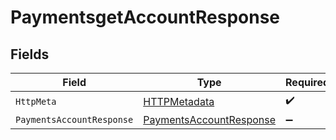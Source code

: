 # PaymentsgetAccountResponse


## Fields

| Field                                                                         | Type                                                                          | Required                                                                      | Description                                                                   |
| ----------------------------------------------------------------------------- | ----------------------------------------------------------------------------- | ----------------------------------------------------------------------------- | ----------------------------------------------------------------------------- |
| `HttpMeta`                                                                    | [HTTPMetadata](../../Models/Components/HTTPMetadata.md)                       | :heavy_check_mark:                                                            | N/A                                                                           |
| `PaymentsAccountResponse`                                                     | [PaymentsAccountResponse](../../Models/Components/PaymentsAccountResponse.md) | :heavy_minus_sign:                                                            | OK                                                                            |